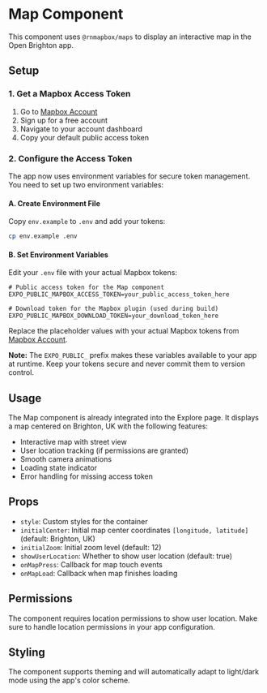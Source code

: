 # Map Component

This component uses `@rnmapbox/maps` to display an interactive map in the Open Brighton app.

## Setup

### 1. Get a Mapbox Access Token

1. Go to [Mapbox Account](https://account.mapbox.com/)
2. Sign up for a free account
3. Navigate to your account dashboard
4. Copy your default public access token

### 2. Configure the Access Token

The app now uses environment variables for secure token management. You need to set up two environment variables:

#### A. Create Environment File

Copy `env.example` to `.env` and add your tokens:

```bash
cp env.example .env
```

#### B. Set Environment Variables

Edit your `.env` file with your actual Mapbox tokens:

```env
# Public access token for the Map component
EXPO_PUBLIC_MAPBOX_ACCESS_TOKEN=your_public_access_token_here

# Download token for the Mapbox plugin (used during build)
EXPO_PUBLIC_MAPBOX_DOWNLOAD_TOKEN=your_download_token_here
```

Replace the placeholder values with your actual Mapbox tokens from [Mapbox Account](https://account.mapbox.com/).

**Note:** The `EXPO_PUBLIC_` prefix makes these variables available to your app at runtime. Keep your tokens secure and never commit them to version control.

## Usage

The Map component is already integrated into the Explore page. It displays a map centered on Brighton, UK with the following features:

- Interactive map with street view
- User location tracking (if permissions are granted)
- Smooth camera animations
- Loading state indicator
- Error handling for missing access token

## Props

- `style`: Custom styles for the container
- `initialCenter`: Initial map center coordinates `[longitude, latitude]` (default: Brighton, UK)
- `initialZoom`: Initial zoom level (default: 12)
- `showUserLocation`: Whether to show user location (default: true)
- `onMapPress`: Callback for map touch events
- `onMapLoad`: Callback when map finishes loading

## Permissions

The component requires location permissions to show user location. Make sure to handle location permissions in your app configuration.

## Styling

The component supports theming and will automatically adapt to light/dark mode using the app's color scheme.

